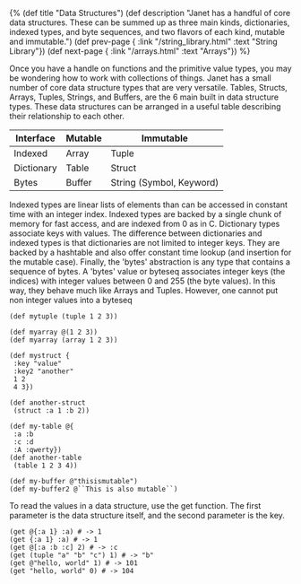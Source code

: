 {%
(def title "Data Structures")
(def description "Janet has a handful of core data structures.
 These can be summed up as three main kinds, dictionaries, indexed
 types, and byte sequences, and two flavors of each kind, mutable and immutable.")
(def prev-page {
 :link "/string_library.html"
 :text "String Library"})
(def next-page {
 :link "/arrays.html"
 :text "Arrays"})
%}

Once you have a handle on functions and the primitive value types, you may be wondering how
to work with collections of things. Janet has a small number of core data structure types
that are very versatile. Tables, Structs, Arrays, Tuples, Strings, and Buffers, are the 6 main
built in data structure types. These data structures can be arranged in a useful table describing
their relationship to each other.

| Interface  | Mutable | Immutable                |
| ---------- | ------- | -------------------------|
| Indexed    | Array   | Tuple                    |
| Dictionary | Table   | Struct                   |
| Bytes      | Buffer  | String (Symbol, Keyword) |

Indexed types are linear lists of elements than can be accessed in constant time with an integer index.
Indexed types are backed by a single chunk of memory for fast access, and are indexed from 0 as in C.
Dictionary types associate keys with values. The difference between dictionaries and indexed types
is that dictionaries are not limited to integer keys. They are backed by a hashtable and also offer
constant time lookup (and insertion for the mutable case).
Finally, the 'bytes' abstraction is any type that contains a sequence of bytes. A 'bytes' value or byteseq associates
integer keys (the indices) with integer values between 0 and 255 (the byte values). In this way,
they behave much like Arrays and Tuples. However, one cannot put non integer values into a byteseq

```janet
(def mytuple (tuple 1 2 3))

(def myarray @(1 2 3))
(def myarray (array 1 2 3))

(def mystruct {
 :key "value"
 :key2 "another"
 1 2
 4 3})

(def another-struct
 (struct :a 1 :b 2))

(def my-table @{
 :a :b
 :c :d
 :A :qwerty})
(def another-table
 (table 1 2 3 4))

(def my-buffer @"thisismutable")
(def my-buffer2 @``This is also mutable``)
```

To read the values in a data structure, use the get function. The first parameter is the data structure
itself, and the second parameter is the key.

```janet
(get @{:a 1} :a) # -> 1
(get {:a 1} :a) # -> 1
(get @[:a :b :c] 2) # -> :c
(get (tuple "a" "b" "c") 1) # -> "b"
(get @"hello, world" 1) # -> 101
(get "hello, world" 0) # -> 104
```

